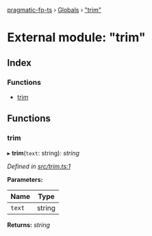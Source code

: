 [pragmatic-fp-ts](../README.md) › [Globals](../globals.md) › ["trim"](_trim_.md)

# External module: "trim"

## Index

### Functions

* [trim](_trim_.md#trim)

## Functions

###  trim

▸ **trim**(`text`: string): *string*

*Defined in [src/trim.ts:1](https://github.com/hermann-p/pragmatic-fp-ts/blob/ae00bcd/src/trim.ts#L1)*

**Parameters:**

Name | Type |
------ | ------ |
`text` | string |

**Returns:** *string*
